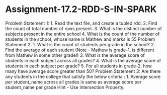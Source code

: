 # Assignment-17.2-RDD-S-IN-SPARK
Problem Statement 1: 1. Read the text file, and create a tupled rdd. 2. Find the count of total number of rows present. 3. What is the distinct number of subjects present in the entire school 4. What is the count of the number of students in the school, whose name is Mathew and marks is 55 Problem Statement 2: 1. What is the count of students per grade in the school? 2. Find the average of each student (Note - Mathew is grade-1, is different from Mathew in some other grade!) 3. What is the average score of students in each subject across all grades? 4. What is the average score of students in each subject per grade? 5. For all students in grade-2, how many have average score greater than 50? Problem Statement 3: Are there any students in the college that satisfy the below criteria : 1. Average score per student_name across all grades is same as average score per student_name per grade Hint - Use Intersection Property.
